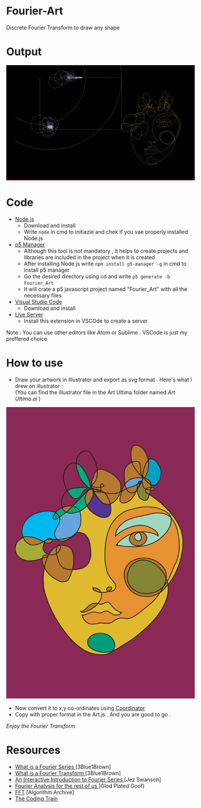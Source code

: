 # Fourier-Art
Discrete Fourier Transform to draw any shape<br>

# Output 

![alt text][art]

[art]: https://github.com/zarif98sjs/Fourier-Art/blob/master/screenshot/ultima.png "Art de Ultima"

# Code
* [Node.js](https://nodejs.org/en/)<br>
  * Download and install <br> 
  * Write ```node``` in cmd to initiazie and chek if you vae properly installed Node.js
* [p5 Manager](https://www.npmjs.com/package/p5-manager)<br>
  * Although this tool is not mandatory , it helps to create projects and libraries are included in the project when it is created<br>
  * After installing Node.js write ```npm install p5-manager -g``` in cmd to install p5 manager <br>
  * Go the desired directory using cd and write ```p5 generate -b Fourier_Art``` <br>
  * It will crate a p5 javascript project named "Fourier_Art" with all the necessary files
* [Visual Studio Code](https://code.visualstudio.com/)
  * Download and install
* [Live Server](https://marketplace.visualstudio.com/items?itemName=ritwickdey.LiveServer)
  * Install this extension in VSCOde to create a server 
  
Note : You can use other editors like Atom or Sublime . VSCode is just my preffered choice <br>

# How to use 
* Draw your artwork in Illustrator and export as svg format . Here's what I drew on illustrator : <br>
(You can find the illustrator file in the Art Ultima folder named *Art Ultima.ai* )

![alt text][art2]

[art2]: https://github.com/zarif98sjs/Fourier-Art/blob/master/Fourier%20Art/Fourier_Double_Epicycle/ArtUltima.jpg "Art"
 
* Now convert it to x,y co-ordinates using [Coordinator](https://spotify.github.io/coordinator/)
* Copy with proper format in the Art.js . And you are good to go . <br>

*Enjoy the Fourier Transform*

# Resources

* [What is a Fourier Series ](https://www.youtube.com/watch?v=r6sGWTCMz2k) [3Blue1Brown]
* [What is a Fourier Transform ](https://youtu.be/spUNpyF58BY) [3Blue1Brown]
* [An Interactive Introduction to Fourier Series ](http://www.jezzamon.com/fourier/index.html) [Jez Swanson]
* [Fourier Analysis for the rest of us ](https://youtu.be/2hfoX51f6sg) [Glod Plated Goof)
* [FFT](https://www.algorithm-archive.org/contents/cooley_tukey/cooley_tukey.html) [Algorithm Archive]
* [The Coding Train](https://www.youtube.com/channel/UCvjgXvBlbQiydffZU7m1_aw)
